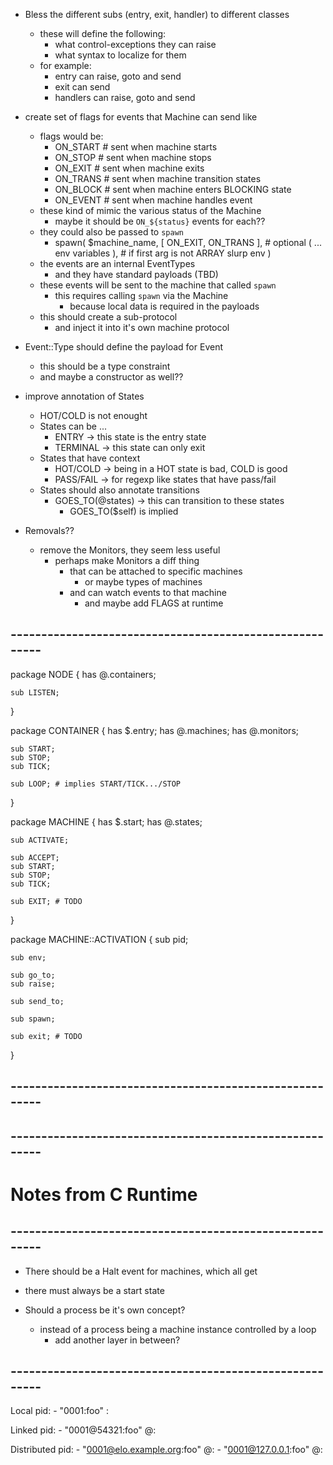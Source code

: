 
- Bless the different subs (entry, exit, handler) to different classes
    - these will define the following:
        - what control-exceptions they can raise
        - what syntax to localize for them
    - for example:
        - entry can raise, goto and send
        - exit can send
        - handlers can raise, goto and send

- create set of flags for events that Machine can send like
    - flags would be:
        - ON_START # sent when machine starts
        - ON_STOP  # sent when machine stops
        - ON_EXIT  # sent when machine exits
        - ON_TRANS # sent when machine transition states
        - ON_BLOCK # sent when machine enters BLOCKING state
        - ON_EVENT # sent when machine handles event
    - these kind of mimic the various status of the Machine
        - maybe it should be `ON_${status}` events for each??
    - they could also be passed to `spawn`
        - spawn(
            $machine_name,
            [ ON_EXIT, ON_TRANS ], # optional
            ( ... env variables ), # if first arg is not ARRAY slurp env
        )
    - the events are an internal EventTypes
        - and they have standard payloads (TBD)
    - these events will be sent to the machine that called `spawn`
        - this requires calling `spawn` via the Machine
            - because local data is required in the payloads
    - this should create a sub-protocol
        - and inject it into it's own machine protocol

- Event::Type should define the payload for Event
    - this should be a type constraint
    - and maybe a constructor as well??

- improve annotation of States
    - HOT/COLD is not enought
    - States can be ...
        - ENTRY    -> this state is the entry state
        - TERMINAL -> this state can only exit
    - States that have context
        - HOT/COLD  -> being in a HOT state is bad, COLD is good
        - PASS/FAIL -> for regexp like states that have pass/fail
    - States should also annotate transitions
        - GOES_TO(@states) -> this can transition to these states
            - GOES_TO($self) is implied

- Removals??
    - remove the Monitors, they seem less useful
        - perhaps make Monitors a diff thing
            - that can be attached to specific machines
                - or maybe types of machines
            - and can watch events to that machine
                - and maybe add FLAGS at runtime

## --------------------------------------------------------

package NODE {
    has @.containers;

    sub LISTEN;
}

package CONTAINER {
    has $.entry;
    has @.machines;
    has @.monitors;

    sub START;
    sub STOP;
    sub TICK;

    sub LOOP; # implies START/TICK.../STOP
}

package MACHINE {
    has $.start;
    has @.states;

    sub ACTIVATE;

    sub ACCEPT;
    sub START;
    sub STOP;
    sub TICK;

    sub EXIT; # TODO
}

package MACHINE::ACTIVATION {
    sub pid;

    sub env;

    sub go_to;
    sub raise;

    sub send_to;

    sub spawn;

    sub exit; # TODO
}








## --------------------------------------------------------
## --------------------------------------------------------


# Notes from C Runtime
## --------------------------------------------------------


- There should be a Halt event for machines, which all get
- there must always be a start state


- Should a process be it's own concept?
    - instead of a process being a machine instance controlled by a loop
        - add another layer in between?


## --------------------------------------------------------


Local pid:
    - "0001:foo" <PID-ID>:<name>

Linked pid:
    - "0001@54321:foo" <PID-ID>@<OS-PID>:<name>

Distributed pid:
    - "0001@elo.example.org:foo" <PID-ID>@<hostname>:<name>
    - "0001@127.0.0.1:foo"       <PID-ID>@<localhost>:<name>
